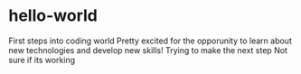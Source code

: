 # hello-world

First steps into coding world
Pretty excited for the opporunity to learn about new technologies and develop new skills!
Trying to make the next step
Not sure if its working
